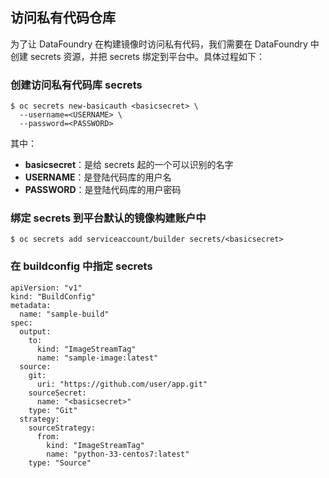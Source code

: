 ## 访问私有代码仓库

为了让 DataFoundry 在构建镜像时访问私有代码，我们需要在 DataFoundry 中创建 secrets 资源，并把 secrets 绑定到平台中。具体过程如下：

### 创建访问私有代码库 secrets

```
$ oc secrets new-basicauth <basicsecret> \
  --username=<USERNAME> \
  --password=<PASSWORD>
```

其中：

* **basicsecret**：是给 secrets 起的一个可以识别的名字  
* **USERNAME**：是登陆代码库的用户名  
* **PASSWORD**：是登陆代码库的用户密码  

### 绑定 secrets 到平台默认的镜像构建账户中

```
$ oc secrets add serviceaccount/builder secrets/<basicsecret>
```

### 在 buildconfig 中指定 secrets

```
apiVersion: "v1"
kind: "BuildConfig"
metadata:
  name: "sample-build"
spec:
  output:
    to:
      kind: "ImageStreamTag"
      name: "sample-image:latest"
  source:
    git:
      uri: "https://github.com/user/app.git" 
    sourceSecret:
      name: "<basicsecret>"
    type: "Git"
  strategy:
    sourceStrategy:
      from:
        kind: "ImageStreamTag"
        name: "python-33-centos7:latest"
    type: "Source"
```

